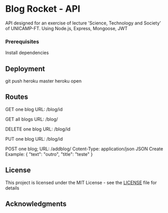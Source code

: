 # Blog Rocket - API

API designed for an exercise of lecture 'Science, Technology and Society' of UNICAMP-FT.
Using Node.js, Express, Mongoose, JWT

### Prerequisites

Install dependencies

## Deployment

git push heroku master
heroku open

## Routes

GET one blog 
URL: /blog/id

GET all blogs 
URL: /blog/ 

DELETE one blog
URL: /blog/id 

PUT one blog
URL: /blog/id 

POST one blog; 
URL: /addblog/
Cotent-Type: application/json
JSON Create Example:
    {
        "text": "outro",
        "title": "teste"
    }
     
## License

This project is licensed under the MIT License - see the [LICENSE](LICENSE) file for details

## Acknowledgments


